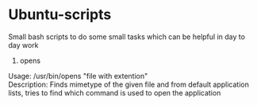 # Ubuntu-scripts
Small bash scripts to do some small tasks which can be helpful in day to day work

1) opens

Usage: /usr/bin/opens "file with extention"<br>
Description: Finds mimetype of the given file and from default application lists, tries to find which command is used to open the application
